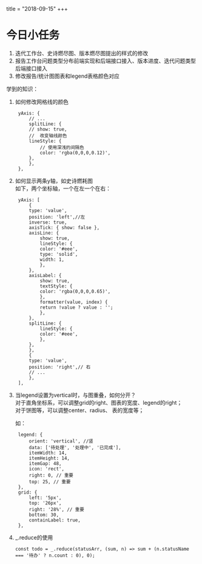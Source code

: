 title = "2018-09-15"
+++

# 今日小任务  
1. 迭代工作台、史诗燃尽图、版本燃尽图提出的样式的修改    
2. 报告工作台问题类型分布前端实现和后端接口接入、版本进度、迭代问题类型后端接口接入  
3. 修改报告/统计图图表和legend表格颜色对应  

学到的知识：  
1. 如何修改网格线的颜色  
   
        yAxis: {
            // ...
            splitLine: {
            // show: true, 
            //  改变轴线颜色
            lineStyle: {
                // 使用深浅的间隔色
                color: 'rgba(0,0,0,0.12)',
            },                            
            },
        },  

2. 如何显示两条y轴，如史诗燃耗图   
如下，两个坐标轴，一个在左一个在右：  

        yAxis: [
            {
            type: 'value',
            position: 'left',//左
            inverse: true,
            axisTick: { show: false },
            axisLine: {
                show: true,
                lineStyle: {
                color: '#eee',
                type: 'solid',
                width: 1,
                },
            },
            axisLabel: {
                show: true,
                textStyle: {
                color: 'rgba(0,0,0,0.65)',
                },
                formatter(value, index) {
                return !value ? value : '';
                },
            },
            splitLine: {
                lineStyle: {
                color: '#eee',
                },
            },
            },
            {
            type: 'value',
            position: 'right',// 右
            // ...
            },
        ],

3. 当legend设置为vertical时，与图重叠，如何分开？  
   对于直角坐标系，可以调整grid的right、图表的宽度、legend的right；  
   对于饼图等，可以调整center、radius、 表的宽度等；  

   如：  
    
        legend: {
            orient: 'vertical', //竖
            data: ['待处理', '处理中', '已完成'],
            itemWidth: 14,
            itemHeight: 14,
            itemGap: 48,
            icon: 'rect',
            right: 0, // 重要
            top: 25, // 重要
        },
        grid: {
            left: '5px',
            top: '26px',
            right: '28%', // 重要
            bottom: 30,
            containLabel: true,
        },

4. _.reduce的使用  
   
       const todo = _.reduce(statusArr, (sum, n) => sum + (n.statusName === '待办' ? n.count : 0), 0);
